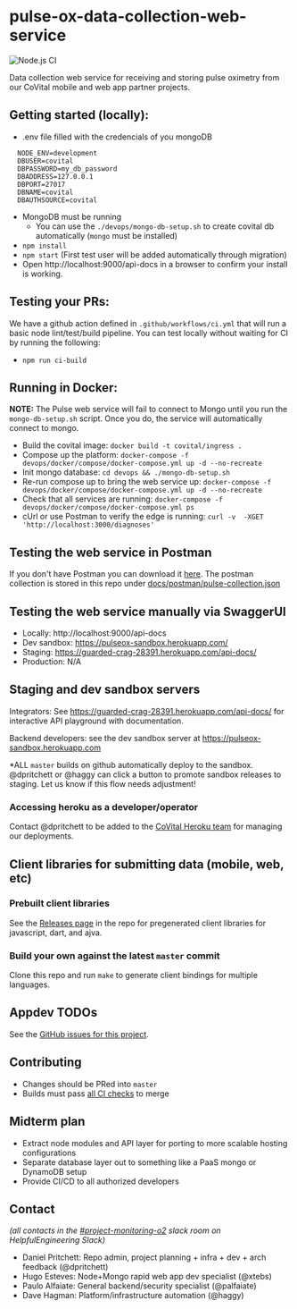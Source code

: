 # pulse-ox-data-collection-web-service

![Node.js CI](https://github.com/CoVital-Project/pulse-ox-data-collection-web-service/workflows/Node.js%20CI/badge.svg)

Data collection web service for receiving and storing pulse oximetry from our CoVital mobile and web app partner projects.

<!-- ## Local development
- Install the versions of `node` and `npm` specified in package.json
- Install deps via `npm install .`
- Verify test suite works with `npm run test`
- Verify basic web app boots with `node src/app.js`
- View the app in your browser at [http://localhost:3000/](http://localhost:3000/) -->

## Getting started (locally):

- .env file filled with the credencials of you mongoDB
```console
  NODE_ENV=development
  DBUSER=covital
  DBPASSWORD=my_db_password
  DBADDRESS=127.0.0.1
  DBPORT=27017
  DBNAME=covital
  DBAUTHSOURCE=covital
```

- MongoDB must be running
  - You can use the `./devops/mongo-db-setup.sh` to create covital db automatically (`mongo` must be installed)
- `npm install`
- `npm start` (First test user will be added automatically through migration)
- Open http://localhost:9000/api-docs in a browser to confirm your install is working.

## Testing your PRs:
We have a github action defined in `.github/workflows/ci.yml` that will run a basic node lint/test/build pipeline. You can test locally without waiting for CI by running the following:
- `npm run ci-build`

## Running in Docker:

__NOTE:__ The Pulse web service will fail to connect to Mongo until you run the `mongo-db-setup.sh` script. Once you do, the service will automatically connect to mongo.

- Build the covital image: `docker build -t covital/ingress .`
- Compose up the platform: `docker-compose -f devops/docker/compose/docker-compose.yml up -d --no-recreate`
- Init mongo database: `cd devops && ./mongo-db-setup.sh`
- Re-run compose up to bring the web service up: `docker-compose -f devops/docker/compose/docker-compose.yml up -d --no-recreate`
- Check that all services are running: `docker-compose -f devops/docker/compose/docker-compose.yml ps`
- cUrl or use Postman to verify the edge is running: `curl -v  -XGET 'http://localhost:3000/diagnoses'`

## Testing the web service in Postman
If you don't have Postman you can download it [here](https://www.postman.com/downloads/). 
The postman collection is stored in this repo under [docs/postman/pulse-collection.json](docs/postman/pulse-collection.json)

## Testing the web service manually via SwaggerUI
- Locally: http://localhost:9000/api-docs
- Dev sandbox: https://pulseox-sandbox.herokuapp.com/
- Staging: https://guarded-crag-28391.herokuapp.com/api-docs/
- Production: N/A

## Staging and dev sandbox servers
Integrators: See https://guarded-crag-28391.herokuapp.com/api-docs/ for interactive API playground with documentation.

Backend developers: see the dev sandbox server at https://pulseox-sandbox.herokuapp.com

*ALL `master` builds on github automatically deploy to the sandbox. @dpritchett or @haggy can click a button to promote sandbox releases to staging. Let us know if this flow needs adjustment!

### Accessing heroku as a developer/operator
Contact @dpritchett to be added to the [CoVital Heroku team](https://dashboard.heroku.com/teams/covital/apps) for managing our deployments.

## Client libraries for submitting data (mobile, web, etc)

### Prebuilt client libraries
See the [Releases page](https://github.com/CoVital-Project/pulse-ox-data-collection-web-service/releases) in the repo for pregenerated client libraries for javascript, dart, and ajva.

### Build your own against the latest `master` commit
Clone this repo and run `make` to generate client bindings for multiple languages.

## Appdev TODOs

See the [GitHub issues for this project](https://github.com/CoVital-Project/pulse-ox-data-collection-web-service/issues).

## Contributing

- Changes should be PRed into `master`
- Builds must pass [all CI checks](https://github.com/CoVital-Project/pulse-ox-data-collection-web-service/actions) to merge


## Midterm plan

- Extract node modules and API layer for porting to more scalable hosting configurations
- Separate database layer out to something like a PaaS mongo or DynamoDB setup
- Provide CI/CD to all authorized developers

## Contact

_(all contacts in the [#project-monitoring-o2](https://app.slack.com/client/TUTSYURT3/CV52VNTJM) slack room on HelpfulEngineering Slack)_

- Daniel Pritchett: Repo admin, project planning + infra + dev + arch feedback (@dpritchett)
- Hugo Esteves: Node+Mongo rapid web app dev specialist (@xtebs)
- Paulo Alfaiate: General backend/security specialist (@palfaiate)
- Dave Hagman: Platform/infrastructure automation (@haggy)
